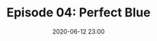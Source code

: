 ---
layout: post
title: "Episode 04: Perfect Blue"
date: 2020-06-12 23:00
file: https://archive.org/download/SpookBox_Podcast_Episode_4/Compressor%20Spookbox%204%282%29.mp3
summary: "This week we get lost in thought over Satoshi Kon's 1997 masterpiece Perfect Blue"
description: "This week, Heather, Conor and Daf discuss Satoshi Kon's 1997 anime masterpiece, Perfect Blue. We chat about the effect of animation on horror, the change of perceptions of privacy from the 90's to the current day and the possible subsuming of stalking into the celebrity industry."
duration: "71:04" 
length: "4264"
explicit: "yes" 
keywords: "horror, movie, podcast, humor, education, funny, casual, long, feminism, literary theory, critical theory, marxism, H.P. Lovecraft, Lovecraft"
block: "no" 
voices: "Heather, Conor, Daf"
---